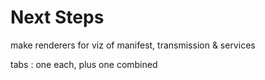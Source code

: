 # Next Steps

make renderers for viz of manifest, transmission & services

tabs : one each, plus one combined
